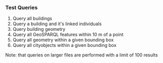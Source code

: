 ### Test Queries

1. Query all buildings
2. Query a building and it's linked individuals
3. Query building geometry
4. Query all GeoSPARQL features within 10 m of a point
5. Query all geometry within a given bounding box
6. Query all cityobjects within a given bounding box

Note: that queries on larger files are performed with a limit of 100 results
